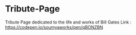 # Tribute-Page
Tribute Page dedicated to the life and works of Bill Gates
Link : https://codepen.io/soumyaworks/pen/qBONZBN
